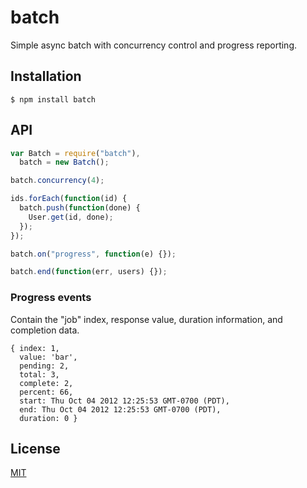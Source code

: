 # batch

Simple async batch with concurrency control and progress reporting.

## Installation

```
$ npm install batch
```

## API

```js
var Batch = require("batch"),
  batch = new Batch();

batch.concurrency(4);

ids.forEach(function(id) {
  batch.push(function(done) {
    User.get(id, done);
  });
});

batch.on("progress", function(e) {});

batch.end(function(err, users) {});
```

### Progress events

Contain the "job" index, response value, duration information, and completion data.

```
{ index: 1,
  value: 'bar',
  pending: 2,
  total: 3,
  complete: 2,
  percent: 66,
  start: Thu Oct 04 2012 12:25:53 GMT-0700 (PDT),
  end: Thu Oct 04 2012 12:25:53 GMT-0700 (PDT),
  duration: 0 }
```

## License

[MIT](LICENSE)
